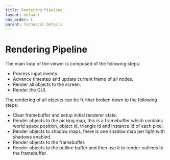 ```yaml
---
title: Rendering Pipeline
layout: default
nav_order: 1
parent: Technical Details
---
```


# Rendering Pipeline
The main loop of the viewer is composed of the following steps:
- Process input events.
- Advance timestep and update current frame of all nodes.
- Render all objects to the screen.
- Render the GUI.

The rendering of all objects can be further broken down to the following steps:
- Clear framebuffer and setup initial renderer state.
- Render objects to the picking map, this is a framebuffer which contains world space position, object id, triangle id and instance id of each pixel.
- Render objects to shadow maps, there is one shadow map per light with shadows enabled.
- Render objects to the framebuffer.
- Render objects to the outline buffer and then use it to render outlines to the framebuffer.

